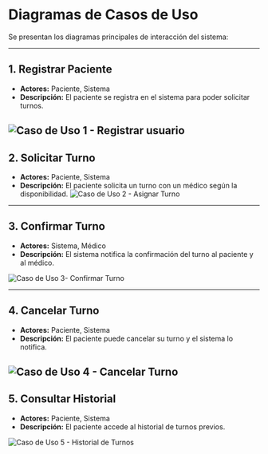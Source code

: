 # Diagramas de Casos de Uso

Se presentan los diagramas principales de interacción del sistema:

---

## 1. Registrar Paciente
- **Actores:** Paciente, Sistema
- **Descripción:** El paciente se registra en el sistema para poder solicitar turnos.

![Caso de Uso 1 - Registrar usuario](https://github.com/user-attachments/assets/8b430f3a-27f5-4bbf-86a7-cb8b5ff71de4)
---

## 2. Solicitar Turno
- **Actores:** Paciente, Sistema
- **Descripción:** El paciente solicita un turno con un médico según la disponibilidad.
![Caso de Uso 2 - Asignar Turno ](https://github.com/user-attachments/assets/2d0c72eb-8f82-49dd-996f-6603836fbad8)

---

## 3. Confirmar Turno
- **Actores:** Sistema, Médico
- **Descripción:** El sistema notifica la confirmación del turno al paciente y al médico.

![Caso de Uso 3- Confirmar Turno](https://github.com/user-attachments/assets/8cbbf9df-6f6b-4b24-9e56-215df27b432e)

---

## 4. Cancelar Turno
- **Actores:** Paciente, Sistema
- **Descripción:** El paciente puede cancelar su turno y el sistema lo notifica.

![Caso de Uso 4 - Cancelar Turno ](https://github.com/user-attachments/assets/609d3eef-9ef1-44e7-94ee-19963e3bdf0c)
---

## 5. Consultar Historial
- **Actores:** Paciente, Sistema
- **Descripción:** El paciente accede al historial de turnos previos.

![Caso de Uso 5 - Historial de Turnos  ](https://github.com/user-attachments/assets/81cbc07a-3edf-4012-8345-ea4e984bcc3e)
